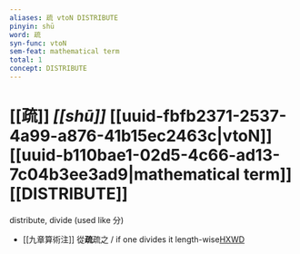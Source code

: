 ```yaml
---
aliases: 疏 vtoN DISTRIBUTE
pinyin: shū
word: 疏
syn-func: vtoN
sem-feat: mathematical term
total: 1
concept: DISTRIBUTE 
---
```

# [[疏]] *[[shū]]*  [[uuid-fbfb2371-2537-4a99-a876-41b15ec2463c|vtoN]] [[uuid-b110bae1-02d5-4c66-ad13-7c04b3ee3ad9|mathematical term]] [[DISTRIBUTE]]
distribute, divide (used like 分)
 - [[九章算術注]] 從**疏**疏之
                     / if one divides it length-wise[HXWD](https://hxwd.org/textview.html?location=KR3f0032_tls_001-p0038a-s20-seg4a)